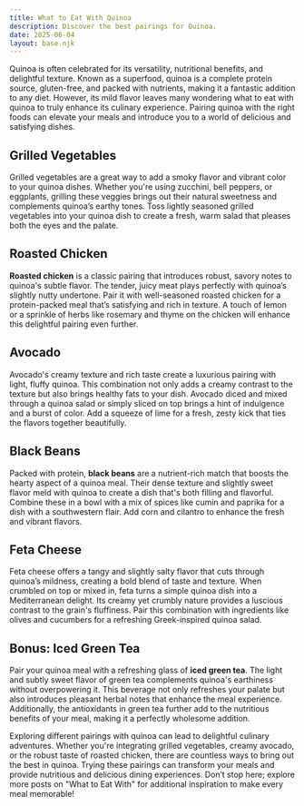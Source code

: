 ```yaml
---
title: What to Eat With Quinoa
description: Discover the best pairings for Quinoa.
date: 2025-06-04
layout: base.njk
---
```


Quinoa is often celebrated for its versatility, nutritional benefits, and delightful texture. Known as a superfood, quinoa is a complete protein source, gluten-free, and packed with nutrients, making it a fantastic addition to any diet. However, its mild flavor leaves many wondering what to eat with quinoa to truly enhance its culinary experience. Pairing quinoa with the right foods can elevate your meals and introduce you to a world of delicious and satisfying dishes.

## **Grilled Vegetables**

Grilled vegetables are a great way to add a smoky flavor and vibrant color to your quinoa dishes. Whether you're using zucchini, bell peppers, or eggplants, grilling these veggies brings out their natural sweetness and complements quinoa’s earthy tones. Toss lightly seasoned grilled vegetables into your quinoa dish to create a fresh, warm salad that pleases both the eyes and the palate.

## **Roasted Chicken**

**Roasted chicken** is a classic pairing that introduces robust, savory notes to quinoa's subtle flavor. The tender, juicy meat plays perfectly with quinoa’s slightly nutty undertone. Pair it with well-seasoned roasted chicken for a protein-packed meal that’s satisfying and rich in texture. A touch of lemon or a sprinkle of herbs like rosemary and thyme on the chicken will enhance this delightful pairing even further.

## **Avocado**

Avocado's creamy texture and rich taste create a luxurious pairing with light, fluffy quinoa. This combination not only adds a creamy contrast to the texture but also brings healthy fats to your dish. Avocado diced and mixed through a quinoa salad or simply sliced on top brings a hint of indulgence and a burst of color. Add a squeeze of lime for a fresh, zesty kick that ties the flavors together beautifully.

## **Black Beans**

Packed with protein, **black beans** are a nutrient-rich match that boosts the hearty aspect of a quinoa meal. Their dense texture and slightly sweet flavor meld with quinoa to create a dish that's both filling and flavorful. Combine these in a bowl with a mix of spices like cumin and paprika for a dish with a southwestern flair. Add corn and cilantro to enhance the fresh and vibrant flavors.

## **Feta Cheese**

Feta cheese offers a tangy and slightly salty flavor that cuts through quinoa’s mildness, creating a bold blend of taste and texture. When crumbled on top or mixed in, feta turns a simple quinoa dish into a Mediterranean delight. Its creamy yet crumbly nature provides a luscious contrast to the grain's fluffiness. Pair this combination with ingredients like olives and cucumbers for a refreshing Greek-inspired quinoa salad.

## **Bonus: Iced Green Tea**

Pair your quinoa meal with a refreshing glass of **iced green tea**. The light and subtly sweet flavor of green tea complements quinoa's earthiness without overpowering it. This beverage not only refreshes your palate but also introduces pleasant herbal notes that enhance the meal experience. Additionally, the antioxidants in green tea further add to the nutritious benefits of your meal, making it a perfectly wholesome addition.

Exploring different pairings with quinoa can lead to delightful culinary adventures. Whether you're integrating grilled vegetables, creamy avocado, or the robust taste of roasted chicken, there are countless ways to bring out the best in quinoa. Trying these pairings can transform your meals and provide nutritious and delicious dining experiences. Don’t stop here; explore more posts on "What to Eat With" for additional inspiration to make every meal memorable!